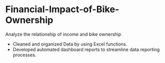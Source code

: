 # Financial-Impact-of-Bike-Ownership
Analyze the relationship of income and bike ownership

* Cleaned and organized Data by using Excel functions. <br>
* Developed automated dashboard reports to streamline data reporting processes.

